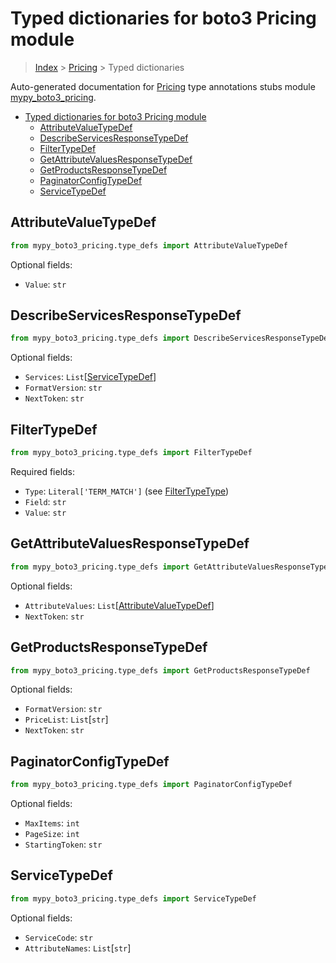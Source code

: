 # Typed dictionaries for boto3 Pricing module

> [Index](..) > [Pricing](.) > Typed dictionaries

Auto-generated documentation for
[Pricing](https://boto3.amazonaws.com/v1/documentation/api/latest/reference/services/pricing.html#Pricing)
type annotations stubs module
[mypy_boto3_pricing](https://pypi.org/project/mypy-boto3-pricing/).

- [Typed dictionaries for boto3 Pricing module](#typed-dictionaries-for-boto3-pricing-module)
  - [AttributeValueTypeDef](#attributevaluetypedef)
  - [DescribeServicesResponseTypeDef](#describeservicesresponsetypedef)
  - [FilterTypeDef](#filtertypedef)
  - [GetAttributeValuesResponseTypeDef](#getattributevaluesresponsetypedef)
  - [GetProductsResponseTypeDef](#getproductsresponsetypedef)
  - [PaginatorConfigTypeDef](#paginatorconfigtypedef)
  - [ServiceTypeDef](#servicetypedef)

## AttributeValueTypeDef

```python
from mypy_boto3_pricing.type_defs import AttributeValueTypeDef
```

Optional fields:

- `Value`: `str`

## DescribeServicesResponseTypeDef

```python
from mypy_boto3_pricing.type_defs import DescribeServicesResponseTypeDef
```

Optional fields:

- `Services`: `List`\[[ServiceTypeDef](./type_defs.md#servicetypedef)\]
- `FormatVersion`: `str`
- `NextToken`: `str`

## FilterTypeDef

```python
from mypy_boto3_pricing.type_defs import FilterTypeDef
```

Required fields:

- `Type`: `Literal['TERM_MATCH']` (see
  [FilterTypeType](./literals.md#filtertypetype))
- `Field`: `str`
- `Value`: `str`

## GetAttributeValuesResponseTypeDef

```python
from mypy_boto3_pricing.type_defs import GetAttributeValuesResponseTypeDef
```

Optional fields:

- `AttributeValues`:
  `List`\[[AttributeValueTypeDef](./type_defs.md#attributevaluetypedef)\]
- `NextToken`: `str`

## GetProductsResponseTypeDef

```python
from mypy_boto3_pricing.type_defs import GetProductsResponseTypeDef
```

Optional fields:

- `FormatVersion`: `str`
- `PriceList`: `List`\[`str`\]
- `NextToken`: `str`

## PaginatorConfigTypeDef

```python
from mypy_boto3_pricing.type_defs import PaginatorConfigTypeDef
```

Optional fields:

- `MaxItems`: `int`
- `PageSize`: `int`
- `StartingToken`: `str`

## ServiceTypeDef

```python
from mypy_boto3_pricing.type_defs import ServiceTypeDef
```

Optional fields:

- `ServiceCode`: `str`
- `AttributeNames`: `List`\[`str`\]
